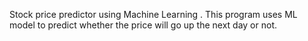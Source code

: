 Stock price predictor using Machine Learning 
.
This program uses ML model to predict whether the price will go up the next day or not.
